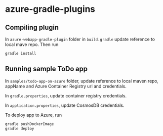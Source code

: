 # azure-gradle-plugins

## Compiling plugin

In `azure-webapp-gradle-plugin` folder in `build.gradle` update reference to local mave repo. Then run
```cmd
gradle install
```

## Running sample ToDo app

In `samples/todo-app-on-azure` folder, update reference to local maven repo, appName and Azure Container Registry url and credentials.

In `gradle.properties`, update container registry credentials.

In `application.properties`, update CosmosDB credentials.

To deploy app to Azure, run
```cmd
gradle pushDockerImage
gradle deploy
```

